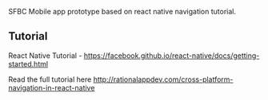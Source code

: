 SFBC Mobile app prototype based on react native navigation tutorial. 

## Tutorial
React Native Tutorial - https://facebook.github.io/react-native/docs/getting-started.html

Read the full tutorial here http://rationalappdev.com/cross-platform-navigation-in-react-native
